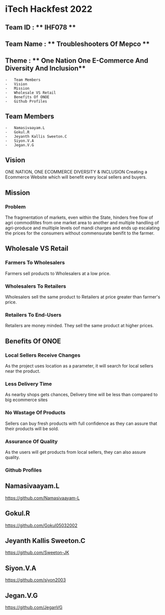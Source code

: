 # iTech Hackfest 2022

## Team ID : ** IHF078 **

## Team Name : ** Troubleshooters Of Mepco **
## Theme : ** One Nation One E-Commerce And Diversity And Inclusion**
    -   Team Members
    -   Vision 
    -   Mission
    -   Wholesale VS Retail
    -   Benefits Of ONOE
    -   Github Profiles

## Team Members
    -   Namasivaayam.L
    -   Gokul.R
    -   Jeyanth Kallis Sweeton.C
    -   Siyon.V.A
    -   Jegan.V.G

## Vision

ONE NATION, ONE ECOMMERCE
DIVERSITY & INCLUSION
Creating a Ecommerce
Website which will benefit every
local sellers and buyers.

## Mission

### Problem

The fragmentation of markets, even within the State, hinders free flow of agri commoditites from one market area to another and multiple handling of agri-produce and muiltiple levels oof mandi charges and ends up escalating the prices for the consumers without commensurate benifit to the farmer.

## Wholesale VS Retail

### Farmers To Wholesalers

Farmers sell products to Wholesalers at a low price.

### Wholesalers To Retailers

Wholesalers sell the same product to Retailers at
price greater than farmer's price.

### Retailers To End-Users

Retailers are money minded. They sell the same
product at higher prices.

## Benefits Of ONOE

### Local Sellers Receive Changes

As the project uses location as a parameter,
it will search for local sellers near the
product.

### Less Delivery Time

As nearby shops gets chances, Delivery time
will be less than compared to big
ecommerce sites

### No Wastage Of Products

Sellers can buy fresh products with full
confidence as they can assure that their
products will be sold.

### Assurance Of Quality

As the users will get products from local
sellers, they can also assure quality.

### Github Profiles

## Namasivaayam.L

https://github.com/Namasivaayam-L

## Gokul.R

https://github.com/Gokul05032002

## Jeyanth Kallis Sweeton.C

https://github.com/Sweeton-JK

## Siyon.V.A

https://github.com/siyon2003

## Jegan.V.G

https://github.com/JeganVG